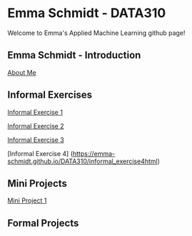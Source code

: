 # Emma Schmidt - DATA310
Welcome to Emma's Applied Machine Learning github page!

## Emma Schmidt - Introduction
[About Me](https://emma-schmidt.github.io/DATA310/emma_introduction.html)

## Informal Exercises

[Informal Exercise 1](https://emma-schmidt.github.io/DATA310/informal_exercise1.html)

[Informal Exercise 2](https://emma-schmidt.github.io/DATA310/informal_exercise2.html)

[Informal Exercise 3](https://emma-schmidt.github.io/DATA310/informal_exercise3.html)

[Informal Exercise 4] (https://emma-schmidt.github.io/DATA310/informal_exercise4html)

## Mini Projects

[Mini Project 1](https://emma-schmidt.github.io/DATA310/mini_project1.html)

## Formal Projects
